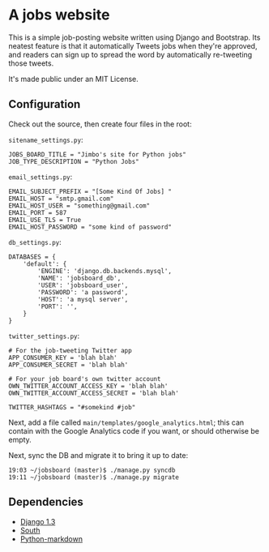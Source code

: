 # A jobs website #

This is a simple job-posting website written using Django and Bootstrap.  Its
neatest feature is that it automatically Tweets jobs when they're approved,
and readers can sign up to spread the word by automatically re-tweeting those
tweets.

It's made public under an MIT License.

## Configuration ##

Check out the source, then create four files in the root:

`sitename_settings.py`:

    JOBS_BOARD_TITLE = "Jimbo's site for Python jobs"
    JOB_TYPE_DESCRIPTION = "Python Jobs"

`email_settings.py`:

    EMAIL_SUBJECT_PREFIX = "[Some Kind Of Jobs] "
    EMAIL_HOST = "smtp.gmail.com"
    EMAIL_HOST_USER = "something@gmail.com"
    EMAIL_PORT = 587
    EMAIL_USE_TLS = True
    EMAIL_HOST_PASSWORD = "some kind of password"

`db_settings.py`:

    DATABASES = {
        'default': {
            'ENGINE': 'django.db.backends.mysql',
            'NAME': 'jobsboard_db',
            'USER': 'jobsboard_user',
            'PASSWORD': 'a password',
            'HOST': 'a mysql server',
            'PORT': '',
        }
    }

`twitter_settings.py`:

    # For the job-tweeting Twitter app
    APP_CONSUMER_KEY = 'blah blah'
    APP_CONSUMER_SECRET = 'blah blah'

    # For your job board's own twitter account
    OWN_TWITTER_ACCOUNT_ACCESS_KEY = 'blah blah'
    OWN_TWITTER_ACCOUNT_ACCESS_SECRET = 'blah blah'

    TWITTER_HASHTAGS = "#somekind #job"

Next, add a file called `main/templates/google_analytics.html`; this can contain
with the Google Analytics code if you want, or should otherwise be empty.

Next, sync the DB and migrate it to bring it up to date:

    19:03 ~/jobsboard (master)$ ./manage.py syncdb
    19:11 ~/jobsboard (master)$ ./manage.py migrate


## Dependencies ##

* [Django 1.3](http://pypi.python.org/pypi/Django/)
* [South](http://pypi.python.org/pypi/South)
* [Python-markdown](http://pypi.python.org/pypi/Markdown)
